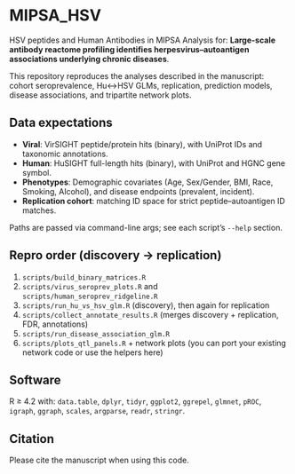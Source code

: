 # MIPSA_HSV
HSV peptides and Human Antibodies in MIPSA
Analysis for: **Large-scale antibody reactome profiling identifies herpesvirus–autoantigen associations underlying chronic diseases**.

This repository reproduces the analyses described in the manuscript: cohort seroprevalence, Hu↔HSV GLMs, replication, prediction models, disease associations, and tripartite network plots.

## Data expectations
- **Viral**: VirSIGHT peptide/protein hits (binary), with UniProt IDs and taxonomic annotations.
- **Human**: HuSIGHT full-length hits (binary), with UniProt and HGNC gene symbol.
- **Phenotypes**: Demographic covariates (Age, Sex/Gender, BMI, Race, Smoking, Alcohol), and disease endpoints (prevalent, incident).
- **Replication cohort**: matching ID space for strict peptide–autoantigen ID matches.

Paths are passed via command-line args; see each script’s `--help` section.

## Repro order (discovery → replication)
1. `scripts/build_binary_matrices.R`
2. `scripts/virus_seroprev_plots.R` and `scripts/human_seroprev_ridgeline.R`
3. `scripts/run_hu_vs_hsv_glm.R` (discovery), then again for replication
4. `scripts/collect_annotate_results.R` (merges discovery + replication, FDR, annotations)
5. `scripts/run_disease_association_glm.R`
6. `scripts/plots_qtl_panels.R` + network plots (you can port your existing network code or use the helpers here)

## Software
R ≥ 4.2 with: `data.table`, `dplyr`, `tidyr`, `ggplot2`, `ggrepel`, `glmnet`, `pROC`, `igraph`, `ggraph`, `scales`, `argparse`, `readr`, `stringr`.

## Citation
Please cite the manuscript when using this code.
